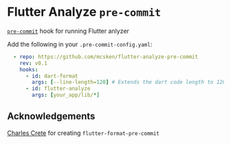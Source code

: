 # Flutter Analyze `pre-commit`

[`pre-commit`](https://pre-commit.com) hook for running Flutter anlyzer

Add the following in your `.pre-commit-config.yaml`:
```yaml
  - repo: https://github.com/mcsken/flutter-analyze-pre-commit
    rev: v0.1
    hooks:
      - id: dart-format
        args: [--line-length=120] # Extends the dart code length to 120 from the default of 80.
      - id: flutter-analyze
        args: [your_app/lib/*]

```

## Acknowledgements

[Charles Crete](https://github.com/Cretezy/) for creating `flutter-format-pre-commit`
